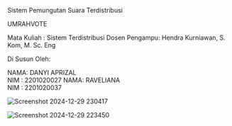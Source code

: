 
Sistem Pemungutan Suara Terdistribusi 

UMRAHVOTE

Mata Kuliah : Sistem Terdistribusi 
Dosen Pengampu: Hendra Kurniawan, S. Kom, M. Sc. Eng

Di Susun Oleh:
 
 NAMA: DANYI APRIZAL          
 NIM : 2201020027
 NAMA: RAVELIANA                   
 NIM : 2201020037


![Screenshot 2024-12-29 230417](https://github.com/user-attachments/assets/72c84c13-f644-4d62-a880-4621d566531e)

![Screenshot 2024-12-29 223450](https://github.com/user-attachments/assets/4eda04f4-74f9-4360-8c04-1123fa092fb9)



